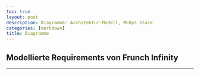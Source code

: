 ```yaml
---
toc: true
layout: post
description: Diagramme: Architektur-Modell, MLOps Stack 
categories: [markdown]
title: Diagramme
---
```

## Modellierte Requirements von Frunch Infinity
---

